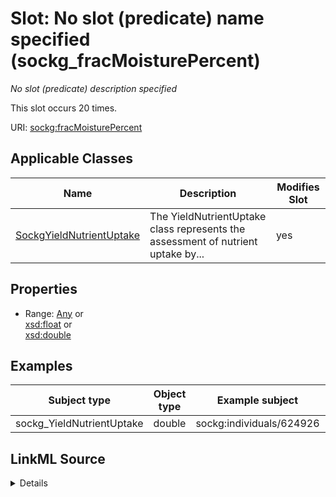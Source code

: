 

# Slot: No slot (predicate) name specified (sockg_fracMoisturePercent)


_No slot (predicate) description specified_






This slot occurs 20 times.


URI: [sockg:fracMoisturePercent](https://idir.uta.edu/sockg-ontology/docs/fracMoisturePercent)



<!-- no inheritance hierarchy -->





## Applicable Classes

| Name | Description | Modifies Slot |
| --- | --- | --- |
| [SockgYieldNutrientUptake](../classes/SockgYieldNutrientUptake.md) | The YieldNutrientUptake class represents the assessment of nutrient uptake by... |  yes  |







## Properties

* Range: [Any](../classes/Any.md)&nbsp;or&nbsp;<br />[xsd:float](http://www.w3.org/2001/XMLSchema#float)&nbsp;or&nbsp;<br />[xsd:double](http://www.w3.org/2001/XMLSchema#double)






## Examples

| Subject type | Object type | Example subject | Example object | Occurrences |
| --- | --- | --- | --- | --- |
| sockg_YieldNutrientUptake | double | sockg:individuals/624926 | 25.8 | 20 |




## LinkML Source

<details>

```yaml
name: sockg_fracMoisturePercent
annotations:
  count:
    tag: count
    value: 20
description: No slot (predicate) description specified
title: No slot (predicate) name specified
examples:
- object:
    example_object: '25.8'
    example_object_type: double
    example_predicate: sockg:fracMoisturePercent
    example_subject: sockg:individuals/624926
    example_subject_type: sockg_YieldNutrientUptake
from_schema: soc-kg
rank: 1000
domain: sockg_YieldNutrientUptake
slot_uri: sockg:fracMoisturePercent
alias: sockg_fracMoisturePercent
domain_of:
- sockg_YieldNutrientUptake
range: Any
any_of:
- range: float
- range: double

```
</details>